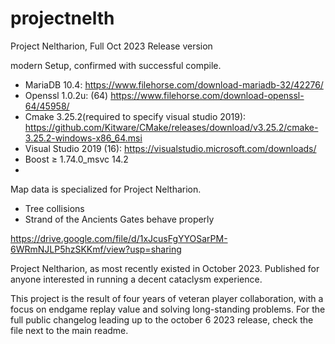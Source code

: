 # projectnelth
 Project Neltharion, Full Oct 2023 Release version


modern Setup, confirmed with successful compile.

- MariaDB 10.4: https://www.filehorse.com/download-mariadb-32/42276/
- Openssl 1.0.2u: (64) https://www.filehorse.com/download-openssl-64/45958/
- Cmake 3.25.2(required to specify visual studio 2019): https://github.com/Kitware/CMake/releases/download/v3.25.2/cmake-3.25.2-windows-x86_64.msi
- Visual Studio 2019 (16):  https://visualstudio.microsoft.com/downloads/
- Boost ≥ 1.74.0_msvc 14.2
- 
Map data is specialized for Project Neltharion.
- Tree collisions
- Strand of the Ancients Gates behave properly

https://drive.google.com/file/d/1xJcusFgYYOSarPM-6WRmNJLP5hzSKKmf/view?usp=sharing


Project Neltharion, as most recently existed in October 2023.
Published for anyone interested in running a decent cataclysm experience.

This project is the result of four years of veteran player collaboration, with a focus on endgame replay value and solving long-standing problems. 
For the full public changelog leading up to the october 6 2023 release, check the file next to the main readme.

